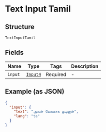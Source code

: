 
# Text Input Tamil

## Structure

`TextInputTamil`

## Fields

| Name | Type | Tags | Description |
|  --- | --- | --- | --- |
| `input` | [`Input4`](../../doc/models/input-4.md) | Required | - |

## Example (as JSON)

```json
{
  "input": {
    "text": "அவள் வேகமாக ஓடினாள்",
    "lang": "ta"
  }
}
```

